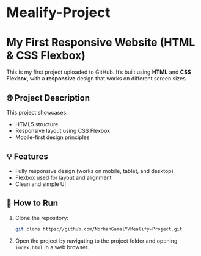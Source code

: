 <h1 style="font-size: 36px;">Mealify-Project</h1>

# My First Responsive Website (HTML & CSS Flexbox)

This is my first project uploaded to GitHub. It’s built using **HTML** and **CSS Flexbox**, with a **responsive** design that works on different screen sizes.

## 🌐 Project Description

This project showcases:

- HTML5 structure
- Responsive layout using CSS Flexbox
- Mobile-first design principles

## 💡 Features

- Fully responsive design (works on mobile, tablet, and desktop)
- Flexbox used for layout and alignment
- Clean and simple UI

## 🚀 How to Run

1. Clone the repository:
   ```bash
   git clone https://github.com/NorhanGamalY/Mealify-Project.git
   ```
2. Open the project by navigating to the project folder and opening `index.html` in a web browser.
